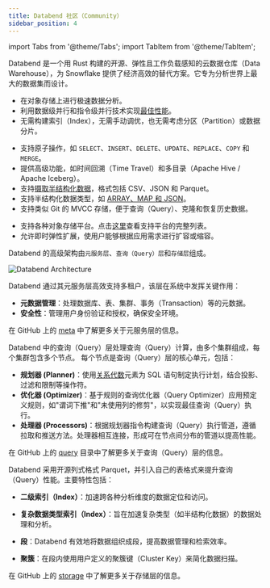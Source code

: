 ```yaml
---
title: Databend 社区（Community）
sidebar_position: 4
---
```


import Tabs from '@theme/Tabs';
import TabItem from '@theme/TabItem';

Databend 是一个用 Rust 构建的开源、弹性且工作负载感知的云数据仓库（Data Warehouse），为 Snowflake 提供了经济高效的替代方案。它专为分析世界上最大的数据集而设计。

<Tabs groupId="whydatabend">
<TabItem value="Performance" label="性能">

- 在对象存储上进行极速数据分析。
- 利用数据级并行和指令级并行技术实现[最佳性能](https://benchmark.clickhouse.com/)。
- 无需构建索引（Index），无需手动调优，也无需考虑分区（Partition）或数据分片。

</TabItem>

<TabItem value="Data Manipulation" label="数据操作">

- 支持原子操作，如 `SELECT`、`INSERT`、`DELETE`、`UPDATE`、`REPLACE`、`COPY` 和 `MERGE`。
- 提供高级功能，如时间回溯（Time Travel）和多目录（Apache Hive / Apache Iceberg）。
- 支持[摄取半结构化数据](/guides/load-data/load)，格式包括 CSV、JSON 和 Parquet。
- 支持半结构化数据类型，如 [ARRAY、MAP 和 JSON](/sql/sql-reference/data-types/)。
- 支持类似 Git 的 MVCC 存储，便于查询（Query）、克隆和恢复历史数据。

</TabItem>

<TabItem value="Object Storage" label="对象存储">

- 支持各种对象存储平台。点击[这里](../10-deploy/01-deploy/00-understanding-deployment-modes.md#supported-object-storage)查看支持平台的完整列表。
- 允许即时弹性扩展，使用户能够根据应用需求进行扩容或缩容。

</TabItem>
</Tabs>

Databend 的高级架构由`元服务层`、`查询（Query）层`和`存储层`组成。

![Databend Architecture](https://github.com/databendlabs/databend/assets/172204/68b1adc6-0ec1-41d4-9e1d-37b80ce0e5ef)

<Tabs groupId="databendlay">
<TabItem value="Meta-Service Layer" label="元服务层">

Databend 通过其元服务层高效支持多租户，该层在系统中发挥关键作用：

- **元数据管理**：处理数据库、表、集群、事务（Transaction）等的元数据。
- **安全性**：管理用户身份验证和授权，确保安全环境。

在 GitHub 上的 [meta](https://github.com/databendlabs/databend/tree/main/src/meta) 中了解更多关于元服务层的信息。

</TabItem>
<TabItem value="Query Layer" label="查询（Query）层">

Databend 中的查询（Query）层处理查询（Query）计算，由多个集群组成，每个集群包含多个节点。
每个节点是查询（Query）层的核心单元，包括：

- **规划器 (Planner)**：使用[关系代数](https://en.wikipedia.org/wiki/Relational_algebra)元素为 SQL 语句制定执行计划，结合投影、过滤和限制等操作符。
- **优化器 (Optimizer)**：基于规则的查询优化器（Query Optimizer）应用预定义规则，如"谓词下推"和"未使用列的修剪"，以实现最佳查询（Query）执行。
- **处理器 (Processors)**：根据规划器指令构建查询（Query）执行管道，遵循拉取和推送方法。处理器相互连接，形成可在节点间分布的管道以提高性能。

在 GitHub 上的 [query](https://github.com/databendlabs/databend/tree/main/src/query) 目录中了解更多关于查询（Query）层的信息。

</TabItem>
<TabItem value="Storage Layer" label="存储层">

Databend 采用开源列式格式 Parquet，并引入自己的表格式来提升查询（Query）性能。主要特性包括：

- **二级索引（Index）**：加速跨各种分析维度的数据定位和访问。

- **复杂数据类型索引（Index）**：旨在加速复杂类型（如半结构化数据）的数据处理和分析。

- **段**：Databend 有效地将数据组织成段，提高数据管理和检索效率。

- **聚簇**：在段内使用用户定义的聚簇键（Cluster Key）来简化数据扫描。

在 GitHub 上的 [storage](https://github.com/databendlabs/databend/tree/main/src/query/storages) 中了解更多关于存储层的信息。

</TabItem>
</Tabs>